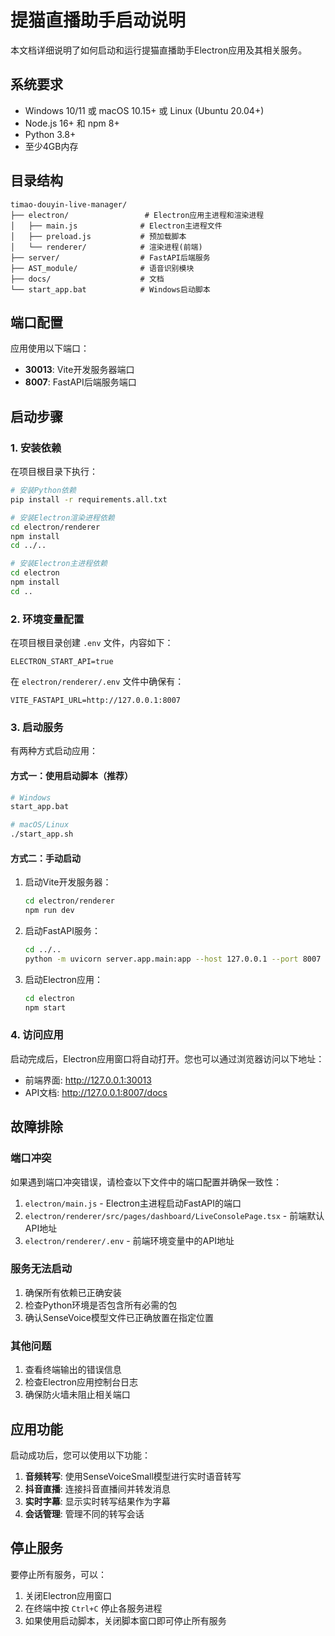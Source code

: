 # 提猫直播助手启动说明

本文档详细说明了如何启动和运行提猫直播助手Electron应用及其相关服务。

## 系统要求

- Windows 10/11 或 macOS 10.15+ 或 Linux (Ubuntu 20.04+)
- Node.js 16+ 和 npm 8+
- Python 3.8+
- 至少4GB内存

## 目录结构

```
timao-douyin-live-manager/
├── electron/                 # Electron应用主进程和渲染进程
│   ├── main.js              # Electron主进程文件
│   ├── preload.js           # 预加载脚本
│   └── renderer/            # 渲染进程(前端)
├── server/                  # FastAPI后端服务
├── AST_module/              # 语音识别模块
├── docs/                    # 文档
└── start_app.bat            # Windows启动脚本
```

## 端口配置

应用使用以下端口：

- **30013**: Vite开发服务器端口
- **8007**: FastAPI后端服务端口

## 启动步骤

### 1. 安装依赖

在项目根目录下执行：

```bash
# 安装Python依赖
pip install -r requirements.all.txt

# 安装Electron渲染进程依赖
cd electron/renderer
npm install
cd ../..

# 安装Electron主进程依赖
cd electron
npm install
cd ..
```

### 2. 环境变量配置

在项目根目录创建 `.env` 文件，内容如下：

```env
ELECTRON_START_API=true
```

在 `electron/renderer/.env` 文件中确保有：

```env
VITE_FASTAPI_URL=http://127.0.0.1:8007
```

### 3. 启动服务

有两种方式启动应用：

#### 方式一：使用启动脚本（推荐）

```bash
# Windows
start_app.bat

# macOS/Linux
./start_app.sh
```

#### 方式二：手动启动

1. 启动Vite开发服务器：
   ```bash
   cd electron/renderer
   npm run dev
   ```

2. 启动FastAPI服务：
   ```bash
   cd ../..
   python -m uvicorn server.app.main:app --host 127.0.0.1 --port 8007
   ```

3. 启动Electron应用：
   ```bash
   cd electron
   npm start
   ```

### 4. 访问应用

启动完成后，Electron应用窗口将自动打开。您也可以通过浏览器访问以下地址：

- 前端界面: http://127.0.0.1:30013
- API文档: http://127.0.0.1:8007/docs

## 故障排除

### 端口冲突

如果遇到端口冲突错误，请检查以下文件中的端口配置并确保一致性：

1. `electron/main.js` - Electron主进程启动FastAPI的端口
2. `electron/renderer/src/pages/dashboard/LiveConsolePage.tsx` - 前端默认API地址
3. `electron/renderer/.env` - 前端环境变量中的API地址

### 服务无法启动

1. 确保所有依赖已正确安装
2. 检查Python环境是否包含所有必需的包
3. 确认SenseVoice模型文件已正确放置在指定位置

### 其他问题

1. 查看终端输出的错误信息
2. 检查Electron应用控制台日志
3. 确保防火墙未阻止相关端口

## 应用功能

启动成功后，您可以使用以下功能：

1. **音频转写**: 使用SenseVoiceSmall模型进行实时语音转写
2. **抖音直播**: 连接抖音直播间并转发消息
3. **实时字幕**: 显示实时转写结果作为字幕
4. **会话管理**: 管理不同的转写会话

## 停止服务

要停止所有服务，可以：

1. 关闭Electron应用窗口
2. 在终端中按 `Ctrl+C` 停止各服务进程
3. 如果使用启动脚本，关闭脚本窗口即可停止所有服务
